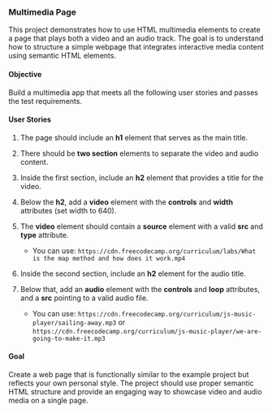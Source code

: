 ### Multimedia Page

This project demonstrates how to use HTML multimedia elements to create a page that plays both a video and an audio track. The goal is to understand how to structure a simple webpage that integrates interactive media content using semantic HTML elements.

#### Objective

Build a multimedia app that meets all the following user stories and passes the test requirements.

#### User Stories

1. The page should include an **h1** element that serves as the main title.
2. There should be **two section** elements to separate the video and audio content.
3. Inside the first section, include an **h2** element that provides a title for the video.
4. Below the **h2**, add a **video** element with the **controls** and **width** attributes (set width to 640).
5. The **video** element should contain a **source** element with a valid **src** and **type** attribute.

   * You can use:
     `https://cdn.freecodecamp.org/curriculum/labs/What is the map method and how does it work.mp4`
6. Inside the second section, include an **h2** element for the audio title.
7. Below that, add an **audio** element with the **controls** and **loop** attributes, and a **src** pointing to a valid audio file.

   * You can use:
     `https://cdn.freecodecamp.org/curriculum/js-music-player/sailing-away.mp3`
     or
     `https://cdn.freecodecamp.org/curriculum/js-music-player/we-are-going-to-make-it.mp3`

#### Goal

Create a web page that is functionally similar to the example project but reflects your own personal style. The project should use proper semantic HTML structure and provide an engaging way to showcase video and audio media on a single page.
